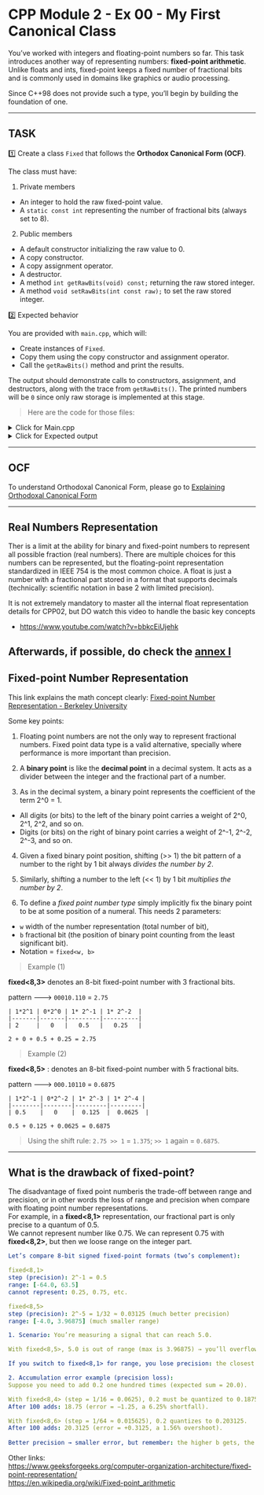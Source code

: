 # CPP Module 2 - Ex 00 - My First Canonical Class

You’ve worked with integers and floating-point numbers so far. This task introduces another way of representing numbers: **fixed-point arithmetic**. Unlike floats and ints, fixed-point keeps a fixed number of fractional bits and is commonly used in domains like graphics or audio processing.  

Since C++98 does not provide such a type, you’ll begin by building the foundation of one.  

---

## TASK

1️⃣ Create a class `Fixed` that follows the **Orthodox Canonical Form (OCF)**.  

The class must have:
1. Private members
- An integer to hold the raw fixed-point value.
- A `static const int` representing the number of fractional bits (always set to 8).

2. Public members
- A default constructor initializing the raw value to 0.
- A copy constructor.
- A copy assignment operator.
- A destructor.
- A method `int getRawBits(void) const;` returning the raw stored integer.
- A method `void setRawBits(int const raw);` to set the raw stored integer.

2️⃣ Expected behavior

You are provided with `main.cpp`, which will:
- Create instances of `Fixed`.
- Copy them using the copy constructor and assignment operator.
- Call the `getRawBits()` method and print the results.

The output should demonstrate calls to constructors, assignment, and destructors, along with the trace from `getRawBits()`. The printed numbers will be `0` since only raw storage is implemented at this stage.

> Here are the code for those files:  
  
<details> <summary> Click for Main.cpp </summary> 

```
 #include <iostream>
 int
 main( void ) {
 Fixed a;
 Fixed b( a );
 Fixed c;
 c = b;
 std::cout << a.getRawBits() << std::endl;
 std::cout << b.getRawBits() << std::endl;
 std::cout << c.getRawBits() << std::endl;
 return 0;
 }
 ```
</details>

<details> <summary> Click for Expected output </summary> 

```
 $> ./a.out
 Default constructor called
 Copy constructor called
 Copy assignment operator called // <-- This line may be missing depending on your implementation
 getRawBits member function called
 Default constructor called
 Copy assignment operator called
 getRawBits member function called
 getRawBits member function called
 0
 getRawBits member function called
 0
 getRawBits member function called
 0
 Destructor called
 Destructor called
 Destructor called
 $>
 ```
</details>

---

## OCF

To understand Orthodoxal Canonical Form, please go to [Explaining Orthodoxal Canonical Form](/home/florencia/proyectos/CPP/Cplusplus/9_OrthodoxCanonicalForm.md)

---

## Real Numbers Representation

Ther is a limit at the ability for binary and fixed-point numbers to represent all possible fraction (real numbers). 
There are multiple choices for this numbers can be represented, but the floating-point representation standardized in IEEE 754 is the most common choice.
A float is just a number with a fractional part stored in a format that supports decimals (technically: scientific notation in base 2 with limited precision). 

It is not extremely mandatory to master all the internal float representation details for CPP02, but DO watch this video to handle the basic key concepts

* https://www.youtube.com/watch?v=bbkcEiUjehk

Afterwards, if possible, do check the [annex I](/home/florencia/proyectos/CPP/Cplusplus/Exercises/CPP_2/cpp_2_floatnumbers.md)
---

## **Fixed-point Number Representation**  

This link explains the math concept clearly: [Fixed-point Number Representation - Berkeley University](https://web.archive.org/web/20231224143018/https://inst.eecs.berkeley.edu/~cs61c/sp06/handout/fixedpt.html)

Some key points:  
1. Floating point numbers are not the only way to represent fractional numbers. Fixed point data type is a valid alternative, specially where performance is more important than precision.   
   
2. A **binary point** is like the **decimal point** in a decimal system. It acts as a divider between the integer and the fractional part of a number.
     
3. As in the decimal system, a binary point represents the coefficient of the term 2^0 = 1.
- All digits (or bits) to the left of the binary point carries a weight of 2^0, 2^1, 2^2, and so on. 
- Digits (or bits) on the right of binary point carries a weight of 2^-1, 2^-2, 2^-3, and so on.
   
4. Given a fixed binary point position, shifting (>> 1) the bit pattern of a number to the right by 1 bit always *divides the number by 2*. 
5. Similarly, shifting a number to the left (<< 1) by 1 bit *multiplies the number by 2*. 
  
6. To define a *fixed point number type* simply implicitly fix the binary point to be at some position of a numeral. This needs 2 parameters:
- `w` width of the number representation (total number of bit),  
- `b` fractional bit (the position of binary point counting from the least significant bit).
- Notation = `fixed<w, b>`

> Example  (1)
  
**fixed<8,3>** denotes an 8-bit fixed-point number with 3 fractional bits.  

pattern ---> `00010.110` = `2.75`

```
| 1*2^1 | 0*2^0 | 1* 2^-1 | 1* 2^-2  |
|-------|-------|---------|----------|
| 2     |   0   |   0.5   |   0.25   |
  
2 + 0 + 0.5 + 0.25 = 2.75
```

> Example (2)

**fixed<8,5>** : denotes an 8-bit fixed-point number with 5 fractional bits.
  
pattern ---> `000.10110` = `0.6875`

```
| 1*2^-1 | 0*2^-2 | 1* 2^-3 | 1* 2^-4 |
|--------|--------|---------|---------|
| 0.5    |   0    |  0.125  |  0.0625  |
  
0.5 + 0.125 + 0.0625 = 0.6875
```

> Using the shift rule: `2.75 >> 1` = `1.375`; `>> 1` again = `0.6875`.

---

## What is the drawback of fixed-point?

The disadvantage of fixed point numberis the trade-off between range and precision, or in other words the loss of range and precision when compare with floating point number representations.  
For example, in a **fixed<8,1>** representation, our fractional part is only precise to a quantum of 0.5.  
We cannot represent number like 0.75. We can represent 0.75 with **fixed<8,2>**, but then we loose range on the integer part.  

```yaml
Let’s compare 8-bit signed fixed-point formats (two’s complement):

fixed<8,1>
step (precision): 2^-1 = 0.5
range: [-64.0, 63.5]
cannot represent: 0.25, 0.75, etc.

fixed<8,5>
step (precision): 2^-5 = 1/32 ≈ 0.03125 (much better precision)
range: [-4.0, 3.96875] (much smaller range)

1. Scenario: You’re measuring a signal that can reach 5.0.

With fixed<8,5>, 5.0 is out of range (max is 3.96875) → you’ll overflow/saturate or wrap, depending on your implementation.

If you switch to fixed<8,1> for range, you lose precision: the closest to π ≈ 3.1416 is either 3.0 or 3.5 (quantization error up to ~0.3584).

2. Accumulation error example (precision loss):
Suppose you need to add 0.2 one hundred times (expected sum = 20.0).

With fixed<8,4> (step = 1/16 = 0.0625), 0.2 must be quantized to 0.1875.
After 100 adds: 18.75 (error = −1.25, a 6.25% shortfall).

With fixed<8,6> (step = 1/64 ≈ 0.015625), 0.2 quantizes to 0.203125.
After 100 adds: 20.3125 (error = +0.3125, a 1.56% overshoot).  
  
Better precision → smaller error, but remember: the higher b gets, the smaller your representable range becomes.
```

Other links:  
https://www.geeksforgeeks.org/computer-organization-architecture/fixed-point-representation/  
https://en.wikipedia.org/wiki/Fixed-point_arithmetic   
